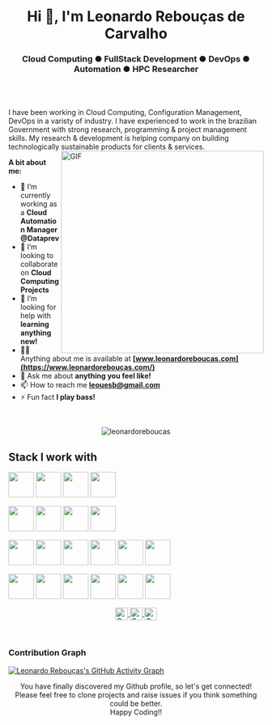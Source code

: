 <h1 align="center">Hi 👋, I'm Leonardo Rebouças de Carvalho</h1>
<h3 align="center">Cloud Computing ● FullStack Development ● DevOps ● Automation ● HPC Researcher </h3>

<br />
<br />
<br />
I have been working in Cloud Computing, Configuration Management, DevOps in a varisty of industry. I have experienced to work in the brazilian Government with strong research, programming & project management skills. My research & development is helping company on building technologically sustainable products for clients & services.

<img align="right" alt="GIF" src="https://media.giphy.com/media/L8K62iTDkzGX6/giphy.gif" width="400px" />
  
**A bit about me:**

- 🔭 I’m currently working as a **Cloud Automation Manager  @Dataprev**
- 👯 I’m looking to collaborate on **Cloud Computing Projects**
- 🤔 I’m looking for help with **learning anything new!**
- 👨‍💻 Anything about me is available at **[www.leonardoreboucas.com](https://www.leonardoreboucas.com/)**
- 💬 Ask me about **anything you feel like!**
- 📫 How to reach me **leouesb@gmail.com**
- ⚡ Fun fact **I play bass!**

<br>
<p align="center">
<img src="https://github-readme-stats.vercel.app/api?username=leonardoreboucas&show_icons=true" alt="leonardoreboucas"/>
</p>

## Stack I work with
<code><img height="50" src="https://www.vectorlogo.zone/logos/nodejs/nodejs-ar21.svg"></code>
<code><img height="50" src="https://www.vectorlogo.zone/logos/react/react-ar21.svg"></code>
<code><img height="50" src="https://www.vectorlogo.zone/logos/express/express-ar21.svg"></code>
<code><img height="50" src="https://www.vectorlogo.zone/logos/python/python-ar21.svg"></code>

<code><img height="50" src="https://www.vectorlogo.zone/logos/amazon_aws/amazon_aws-ar21.svg"></code>
<code><img height="50" src="https://www.vectorlogo.zone/logos/google_cloud/google_cloud-ar21.svg"></code>
<code><img height="50" src="https://www.vectorlogo.zone/logos/microsoft_azure/microsoft_azure-ar21.svg"></code>
<code><img height="50" src="https://www.vectorlogo.zone/logos/heroku/heroku-ar21.svg"></code>

<code><img height="50" src="https://www.vectorlogo.zone/logos/sqlite/sqlite-ar21.svg"></code>
<code><img height="50" src="https://www.vectorlogo.zone/logos/postgres/postgres-ar21.svg"></code>
<code><img height="50" src="https://www.vectorlogo.zone/logos/mysql/mysql-ar21.svg"></code>
<code><img height="50" src="https://www.vectorlogo.zone/logos/mongodb/mongodb-ar21.svg"></code>
<code><img height="50" src="https://www.vectorlogo.zone/logos/solr/solr-ar21.svg"></code>
<code><img height="50" src="https://www.vectorlogo.zone/logos/postgres/postgres-ar21.svg"></code>

<code><img height="50" src="https://www.vectorlogo.zone/logos/visualstudio_code/visualstudio_code-ar21.svg"></code>
<code><img height="50" src="https://www.vectorlogo.zone/logos/json/json-ar21.svg"></code>
<code><img height="50" src="https://www.vectorlogo.zone/logos/github/github-ar21.svg"></code>
<code><img height="50" src="https://www.vectorlogo.zone/logos/linux/linux-ar21.svg"></code>
<code><img height="50" src="https://www.vectorlogo.zone/logos/raspberrypi/raspberrypi-ar21.svg"></code>
<code><img height="50" src="https://www.vectorlogo.zone/logos/w3_html5/w3_html5-ar21.svg"></code>


<p align="center">
<a href="https://www.linkedin.com/in/leonardo-reboucas">	
  <img align="center" alt="Sanjoy Biswas | LinkdeIn" width="25px" height="25" src="https://cdn.jsdelivr.net/npm/simple-icons@v3/icons/linkedin.svg" />	
</a>		
<a href="https://twitter.com/leouesb">	
  <img align="center" alt="Sanjoy Biswas | Twitter" width="25px" height="25" src="https://cdn.jsdelivr.net/npm/simple-icons@v3/icons/twitter.svg" />	
</a>	
<a href="https://www.instagram.com/reboucas.leo">	
  <img align="center" alt="Sanjoy Biswas | Instagram" width="25px" height="25" src="https://cdn.jsdelivr.net/npm/simple-icons@v3/icons/instagram.svg" />	
</a>
</p>
<br>

### Contribution Graph
[![Leonardo Rebouças's GitHub Activity Graph](https://activity-graph.herokuapp.com/graph?username=leonardoreboucas&theme=xcode)](https://github.com/leonardoreboucas)

<p align="center">
You have finally discovered my Github profile, so let's get connected!
<br/>
Please feel free to clone projects and raise issues if you think something could be better.
<br/>
Happy Coding!!
</p>  
